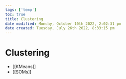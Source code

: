 ```yaml
---
tags: ['temp']
toc: true
title: Clustering
date modified: Monday, October 10th 2022, 2:02:31 pm
date created: Tuesday, July 26th 2022, 8:33:15 pm
---
```


# Clustering
- [[KMeans]]
- [[SOMs]]



